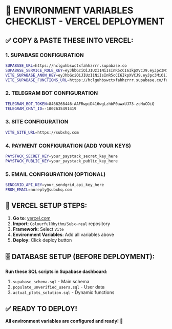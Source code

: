 # 🔐 **ENVIRONMENT VARIABLES CHECKLIST - VERCEL DEPLOYMENT**

## ✅ **COPY & PASTE THESE INTO VERCEL:**

### **1. SUPABASE CONFIGURATION**
```bash
SUPABASE_URL=https://hclguhbswctxfahhzrrr.supabase.co
SUPABASE_SERVICE_ROLE_KEY=eyJhbGciOiJIUzI1NiIsInR5cCI6IkpXVCJ9.eyJpc3MiOiJzdXBhYmFzZSIsInJlZiI6ImhjbGd1aGJzd2N0eGZhaGh6cnJyIiwicm9sZSI6InNlcnZpY2Vfcm9sZSIsImlhdCI6MTc1NDc2NTY4NywiZXhwIjoyMDcwMzQxNjg3fQ.ai07Fz6gadARMscOv8WzWvL-PX5F-tKHP5ZFyym27i0
VITE_SUPABASE_ANON_KEY=eyJhbGciOiJIUzI1NiIsInR5cCI6IkpXVCJ9.eyJpc3MiOiJzdXBhYmFzZSIsInJlZiI6ImhjbGd1aGJzd2N0eGZhaGh6cnJyIiwicm9sZSI6ImFub24iLCJpYXQiOjE3NTQ3NjU2ODcsImV4cCI6MjA3MDM0MTY4N30.y2ILgUZLd_pJ9rAuRVGTHIIkh1sfhvXRnRlCt4DUzyQ
VITE_SUPABASE_FUNCTIONS_URL=https://hclguhbswctxfahhzrrr.supabase.co/functions/v1
```

### **2. TELEGRAM BOT CONFIGURATION**
```bash
TELEGRAM_BOT_TOKEN=8466268446:AAFRwpiD416wgLzhbP0awxUJ73-zcHuCOiQ
TELEGRAM_CHAT_ID=-1002635491419
```

### **3. SITE CONFIGURATION**
```bash
VITE_SITE_URL=https://subxhq.com
```

### **4. PAYMENT CONFIGURATION (ADD YOUR KEYS)**
```bash
PAYSTACK_SECRET_KEY=your_paystack_secret_key_here
PAYSTACK_PUBLIC_KEY=your_paystack_public_key_here
```

### **5. EMAIL CONFIGURATION (OPTIONAL)**
```bash
SENDGRID_API_KEY=your_sendgrid_api_key_here
FROM_EMAIL=noreply@subxhq.com
```

## 🎯 **VERCEL SETUP STEPS:**

1. **Go to**: [vercel.com](https://vercel.com)
2. **Import**: `ColourfulRhythm/Subx-real` repository
3. **Framework**: Select `Vite`
4. **Environment Variables**: Add all variables above
5. **Deploy**: Click deploy button

## 🗄️ **DATABASE SETUP (BEFORE DEPLOYMENT):**

**Run these SQL scripts in Supabase dashboard:**

1. `supabase_schema.sql` - Main schema
2. `populate_unverified_users.sql` - User data
3. `actual_plots_solution.sql` - Dynamic functions

## ✅ **READY TO DEPLOY!**

**All environment variables are configured and ready!** 🚀
